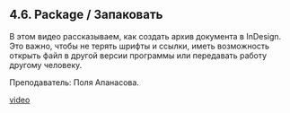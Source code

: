 ## 4.6. Package / Запаковать

В этом видео рассказываем, как создать архив документа в InDesign. Это важно, чтобы не терять шрифты и ссылки, иметь возможность открыть файл в другой версии программы или передавать работу другому человеку.

Преподаватель: Поля Апанасова.

[video](https://player.softculture.cc/embed/PRT/PRT_54.18.09_L4-5_Package)